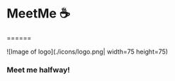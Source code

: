 # MeetMe :coffee: 
======

![Image of logo](./icons/logo.png| width=75 height=75)

### Meet me halfway!
